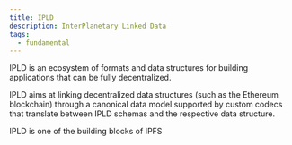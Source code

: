 ```yaml
---
title: IPLD
description: InterPlanetary Linked Data
tags:
  - fundamental
---
```


IPLD is an ecosystem of formats and data structures for building applications that can be fully decentralized.

IPLD aims at linking decentralized data structures (such as the Ethereum blockchain) through a canonical data model supported by custom codecs that translate between IPLD schemas and the respective data structure. 

IPLD is one of the building blocks of IPFS

